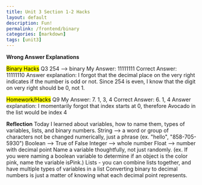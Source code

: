 ```yaml
---
title: Unit 3 Section 1-2 Hacks 
layout: default
description: Fun!
permalink: /frontend/binary
categories: [markdown]
tags: [unit3]
---
```


**Wrong Answer Explanations**

<mark>Binary Hacks</mark>
Q3 254 --> binary 
My Answer: 11111111
Correct Answer: 11111110
Answer explanation: I forgot that the decimal place on the very right indicates if the number is odd or not. Since 254 is even, I know that the digit on very right should be 0, not 1. 

<mark>Homework/Hacks</mark>
Q9 
My Answer: 7. 1, 3, 4
Correct Answer: 6. 1, 4
Answer explanation: I momentarily forgot that index starts at 0, therefore Avocado in the list would be index 4 

**Reflection**
Today I learned about variables, how to name them, types of variables, lists, and binary numbers. 
String --> a word or group of characters not be changed numerically, just a phrase (ex. "hello", "858-705-5930")
Boolean --> True of False
Integer --> whole number 
Float --> number with decimal point 
Name a variable thoughtfully, not just randomly. (ex. If you were naming a boolean variable to determine if an object is the color pink, name the variable isPink.)
Lists - you can combine lists together, and have multiple types of variables in a list
Converting binary to decimal numbers is just a matter of knowing what each decimal point represents.

